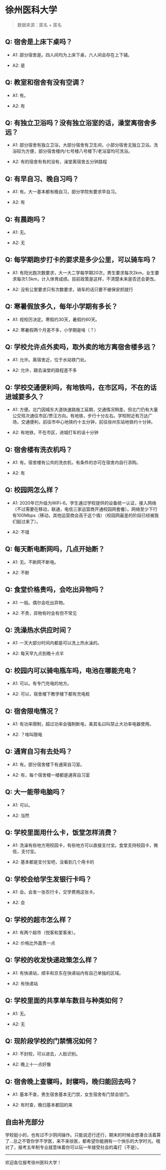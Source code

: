 # 徐州医科大学

> 数据来源：匿名 + 匿名

## Q: 宿舍是上床下桌吗？

- A1: 部分宿舍是。四人间均为上床下桌，六人间会存在上下铺。

- A2: 是

## Q: 教室和宿舍有没有空调？

- A1: 有。

- A2: 有

## Q: 有独立卫浴吗？没有独立浴室的话，澡堂离宿舍多远？

- A1: 部分宿舍有独立卫浴，大部分宿舍有卫生间，小部分宿舍无独立卫浴。洗浴较为方便，部分宿舍楼内/七号楼八号楼下/老浴室均可洗浴。

- A2: 有的宿舍有有的没有，澡堂离宿舍五分钟路程

## Q: 有早自习、晚自习吗？

- A1: 有。大一基本都有晚自习，部分学院有要求早自习。

- A2: 有

## Q: 有晨跑吗？

- A1: 无。

- A2: 无

## Q: 每学期跑步打卡的要求是多少公里，可以骑车吗？

- A1: 有阳光跑次数要求，大一大二学每学期20次，男生要求每次2km，女生要求每次1.5km，计入体育成绩。目前政策是这样，不清楚未来是否还会更改。

- A2: 没有公里要求只有次数要求，骑车的话只要不被保安抓就行

## Q: 寒暑假放多久，每年小学期有多长？

- A1: 视校历决定。寒假约30天，暑假约60天。

- A2: 寒暑假两个月差不多，小学期是啥（？）

## Q: 学校允许点外卖吗，取外卖的地方离宿舍楼多远？

- A1: 允许。离宿舍近，位于水站铁门处。

- A2: 允许，跟去澡堂的路程差不多

## Q: 学校交通便利吗，有地铁吗，在市区吗，不在的话进城要多久？

- A1: 方便。北门因城东大道快速路施工延期，交通情况稍差。但北门仍有大量公交班次通往市区/贾汪方向。有地铁，步行十分左右。学校附近有万达广场，交通便利，前往市中心地铁约十五分钟，前往徐州东站地铁约十分钟。

- A2: 有地铁，不在市区，进城打车的话十分钟

## Q: 宿舍楼有洗衣机吗？

- A1: 有。宿舍楼有公共的洗衣机，有条件的亦可在宿舍内自行添购。

- A2: 有

## Q: 校园网怎么样？

- A1: 2020年已升级为WiFi-6。学生通过学校提供的设备统一认证，接入网络（不过需要在移动，联通，电信三家运营商开通校园网套餐）。网络至少下行有100Mbps（移动，其他运营商会高于这个值）（校园网最差的阶段已经被我们挺过来了）。

- A2: 不错

## Q: 每天断电断网吗，几点开始断？

- A1: 无。不断网不断电。

- A2: 不断

## Q: 食堂价格贵吗，会吃出异物吗？

- A1: 一般。偶尔会吃出异物。

- A2: 不贵，异物有时会有但不常见

## Q: 洗澡热水供应时间？

- A1: 一天大部分时间内都是可以洗上热水澡的。

- A2: 每天早九点到晚十点半

## Q: 校园内可以骑电瓶车吗，电池在哪能充电？

- A1: 可以。有专门充电的地方。

- A2: 可以，宿舍楼下教学楼下都有充电桩

## Q: 宿舍限电情况？

- A1: 有功率限制，超过功率会强制断电，美其名曰叫禁止大功率电器使用。

- A2: ？啥叫限电

## Q: 通宵自习有去处吗？

- A1: 有。部分宿舍楼下有通宵自习室。

- A2: 有，每个宿舍楼一楼都是通宵自习室

## Q: 大一能带电脑吗？

- A1: 可以。

- A2: 当然

## Q: 学校里面用什么卡，饭堂怎样消费？

- A1: 洗澡有些地方用校园卡，有些地方可以直接支付宝。食堂支持校园卡，微信，支付宝。

- A2: 基本都是支付宝吧，没看到几个用卡的

## Q: 学校会给学生发银行卡吗？

- A1: 会。会发一张农行卡，交学费用这张卡。

- A2: 会

## Q: 学校的超市怎么样？

- A1: 有两个超市（悦客和爱客来）。

- A2: 价格比外面贵一点

## Q: 学校的收发快递政策怎么样？

- A1: 有快递站，顺丰和京东在快递站内有自己单独的区域。

- A2: 有快递站

## Q: 学校里面的共享单车数目与种类如何？

- A1: 无。

- A2: 无

## Q: 现阶段学校的门禁情况如何？

- A1: 不封校，可以进去，人脸识别。

- A2: 晚上十一点好像

## Q: 宿舍晚上查寝吗，封寝吗，晚归能回去吗？

- A1: 基本不查，男生宿舍基本无门禁，女生宿舍有门禁会锁门。

- A2: 有时查，晚归基本都回的来

## 自由补充部分

学校挺小的，也有过不少阴间操作。只能说还行还行，期末的时候会想凑合活着算了...总之不管你学不学医，来不来徐医，都希望你能拥有一个快乐的大学时光。哦对了，报考五年制专业就意味着你可以玩一年接受社会的毒打（不是）。

***

欢迎各位报考徐州医科大学！